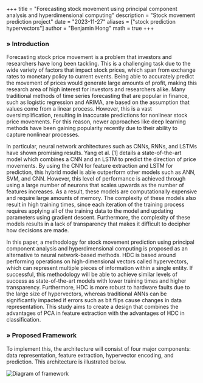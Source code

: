 +++
title = "Forecasting stock movement using principal component analysis and hyperdimensional computing"
description = "Stock movement prediction project"
date = "2023-11-27"
aliases = ["stock prediction hypervectors"]
author = "Benjamin Hong"
math = true
+++

### » Introduction
Forecasting stock price movement is a problem that investors and researchers have long been tackling. This is a challenging task due to the wide variety of factors that impact stock prices, which span from exchange rates to monetary policy to current events. Being able to accurately predict the movement of prices would generate large amounts of profit, making this research area of high interest for investors and researchers alike. Many traditional methods of time series forecasting that are popular in finance, such as logistic regression and ARIMA, are based on the assumption that values come from a linear process. However, this is a vast oversimplification, resulting in inaccurate predictions for nonlinear stock price movements. For this reason, newer approaches like deep learning methods have been gaining popularity recently due to their ability to capture nonlinear processes.

In particular, neural network architectures such as CNNs, RNNs, and LSTMs have shown promising results. Yang et al. [1] details a state-of-the-art model which combines a CNN and an LSTM to predict the direction of price movements. By using the CNN for feature extraction and LSTM for prediction, this hybrid model is able outperform other models such as ANN, SVM, and CNN. However, this level of performance is achieved through using a large number of neurons that scales upwards as the number of features increases. As a result, these models are computationally expensive and require large amounts of memory. The complexity of these models also result in high training times, since each iteration of the training process requires applying all of the training data to the model and updating parameters using gradient descent. Furthermore, the complexity of these models results in a lack of transparency that makes it difficult to decipher how decisions are made.

In this paper, a methodology for stock movement prediction using principal component analysis and hyperdimensional computing is proposed as an alternative to neural network-based methods. HDC is based around performing operations on high-dimensional vectors called hypervectors, which can represent multiple pieces of information within a single entity. If successful, this methodology will be able to achieve similar levels of success as state-of-the-art models with lower training times and higher transparency. Furthermore, HDC is more robust to hardware faults due to the large size of hypervectors, whereas traditional ANNs can be significantly impacted if errors such as bit flips cause changes in data representation. This study aims to create a design that combines the advantages of PCA in feature extraction with the advantages of HDC in classification.

### » Proposed Framework

To implement this, the architecture will consist of four major components: data representation, feature extraction, hypervector encoding, and prediction. This architecture is illustrated below.

![Diagram of framework](images/dark-mode-framework.jpg)